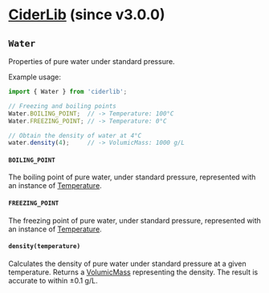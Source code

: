 # [CiderLib](../../README.md) (since v3.0.0)

## `Water`

Properties of pure water under standard pressure.

Example usage:
```JavaScript
import { Water } from 'ciderlib';

// Freezing and boiling points
Water.BOILING_POINT;  // -> Temperature: 100°C
Water.FREEZING_POINT; // -> Temperature: 0°C

// Obtain the density of water at 4°C
water.density(4);     // -> VolumicMass: 1000 g/L
```

#### `BOILING_POINT`

The boiling point of pure water, under standard pressure, represented with an instance of
[Temperature](../properties/Temperature.md).

#### `FREEZING_POINT`

The freezing point of pure water, under standard pressure, represented with an instance of
[Temperature](../properties/Temperature.md).

#### `density(temperature)`

Calculates the density of pure water under standard pressure at a given temperature. Returns a
[VolumicMass](../properties/VolumicMass.md) representing the density. The result is accurate
to within ±0.1 g/L.
